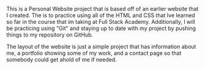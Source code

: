 This is a Personal Website project that is based off of an
earlier website that I created.  The is to practice
using all of the HTML and CSS that Ive learned so far in the 
course that im taking at Full Stack Academy.  Additionally, I
will be practicing using "Git" and staying up to date with
my project by pushing things to my repository on GitHub. 

The layout of the website is just a simple project that has
information about me, a portfolio showing some of my work, and
a contact page  so that somebody could get ahold of me if needed.
